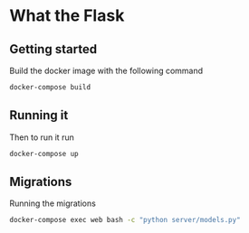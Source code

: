 # What the Flask

## Getting started
Build the docker image with the following command
```sh
docker-compose build
```

## Running it
Then to run it run
```sh
docker-compose up
```

## Migrations
Running the migrations
```sh
docker-compose exec web bash -c "python server/models.py"
```
